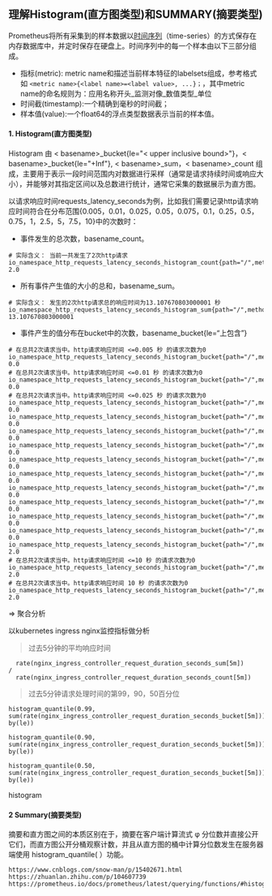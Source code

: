 ## 理解Histogram(直方图类型)和SUMMARY(摘要类型)

Prometheus将所有采集到的样本数据以[时间序列](https://so.csdn.net/so/search?q=时间序列&spm=1001.2101.3001.7020)（time-series）的方式保存在内存数据库中，并定时保存在硬盘上。时间序列中的每一个样本由以下三部分组成。

- 指标(metric): metric name和描述当前样本特征的labelsets组成，参考格式如 `<metric name>{<label name>=<label value>, ...}；`，其中metric name的命名规则为：应用名称开头_监测对像_数值类型_单位
- 时间截(timestamp):一个精确到毫秒的时间截；
- 样本值(value):一个float64的浮点类型数据表示当前的样本值。



#### 1.  Histogram(直方图类型)

Histogram 由 < basename>\_bucket{le="< upper inclusive bound>"}，< basename>\_bucket{le="+Inf"}, < basename>\_sum，< basename>_count 组成，主要用于表示一段时间范围内对数据进行采样（通常是请求持续时间或响应大小），并能够对其指定区间以及总数进行统计，通常它采集的数据展示为直方图。

以请求响应时间requests_latency_seconds为例，比如我们需要记录http请求响应时间符合在分布范围{0.005，0.01，0.025，0.05，0.075，0.1，0.25，0.5，0.75，1，2.5，5，7.5，10}中的次数时：

- 事件发生的总次数，basename_count。

```
# 实际含义： 当前一共发生了2次http请求
io_namespace_http_requests_latency_seconds_histogram_count{path="/",method="GET",code="200",} 2.0
```

- 所有事件产生值的大小的总和，basename_sum。

```
# 实际含义： 发生的2次http请求总的响应时间为13.107670803000001 秒
io_namespace_http_requests_latency_seconds_histogram_sum{path="/",method="GET",code="200",} 13.107670803000001
```

- 事件产生的值分布在bucket中的次数，basename_bucket{le=“上包含”}

```
# 在总共2次请求当中。http请求响应时间 <=0.005 秒 的请求次数为0
io_namespace_http_requests_latency_seconds_histogram_bucket{path="/",method="GET",code="200",le="0.005",} 0.0
# 在总共2次请求当中。http请求响应时间 <=0.01 秒 的请求次数为0
io_namespace_http_requests_latency_seconds_histogram_bucket{path="/",method="GET",code="200",le="0.01",} 0.0
# 在总共2次请求当中。http请求响应时间 <=0.025 秒 的请求次数为0
io_namespace_http_requests_latency_seconds_histogram_bucket{path="/",method="GET",code="200",le="0.025",} 0.0
io_namespace_http_requests_latency_seconds_histogram_bucket{path="/",method="GET",code="200",le="0.05",} 0.0
io_namespace_http_requests_latency_seconds_histogram_bucket{path="/",method="GET",code="200",le="0.075",} 0.0
io_namespace_http_requests_latency_seconds_histogram_bucket{path="/",method="GET",code="200",le="0.1",} 0.0
io_namespace_http_requests_latency_seconds_histogram_bucket{path="/",method="GET",code="200",le="0.25",} 0.0
io_namespace_http_requests_latency_seconds_histogram_bucket{path="/",method="GET",code="200",le="0.5",} 0.0
io_namespace_http_requests_latency_seconds_histogram_bucket{path="/",method="GET",code="200",le="0.75",} 0.0
io_namespace_http_requests_latency_seconds_histogram_bucket{path="/",method="GET",code="200",le="1.0",} 0.0
io_namespace_http_requests_latency_seconds_histogram_bucket{path="/",method="GET",code="200",le="2.5",} 0.0
io_namespace_http_requests_latency_seconds_histogram_bucket{path="/",method="GET",code="200",le="5.0",} 0.0
io_namespace_http_requests_latency_seconds_histogram_bucket{path="/",method="GET",code="200",le="7.5",} 2.0
# 在总共2次请求当中。http请求响应时间 <=10 秒 的请求次数为0
io_namespace_http_requests_latency_seconds_histogram_bucket{path="/",method="GET",code="200",le="10.0",} 2.0
# 在总共2次请求当中。http请求响应时间 10 秒 的请求次数为0
io_namespace_http_requests_latency_seconds_histogram_bucket{path="/",method="GET",code="200",le="+Inf",} 2.0
```



=> 聚合分析

以kubernetes ingress nginx监控指标做分析

> 过去5分钟的平均响应时间

```
  rate(nginx_ingress_controller_request_duration_seconds_sum[5m])
/
  rate(nginx_ingress_controller_request_duration_seconds_count[5m])
```



> 过去5分钟请求处理时间的第99，90，50百分位

```
histogram_quantile(0.99, sum(rate(nginx_ingress_controller_request_duration_seconds_bucket[5m])) by(le))

histogram_quantile(0.90, sum(rate(nginx_ingress_controller_request_duration_seconds_bucket[5m])) by(le))

histogram_quantile(0.50, sum(rate(nginx_ingress_controller_request_duration_seconds_bucket[5m])) by(le))
```

histogram





#### 2 Summary(摘要类型)

摘要和直方图之间的本质区别在于，摘要在客户端计算流式 φ 分位数并直接公开它们，而直方图公开分桶观察计数，并且从直方图的桶中计算分位数发生在服务器端使用 histogram_quantile( ）功能。







```
https://www.cnblogs.com/snow-man/p/15402671.html
https://zhuanlan.zhihu.com/p/104607739
https://prometheus.io/docs/prometheus/latest/querying/functions/#histogram_quantile
```

